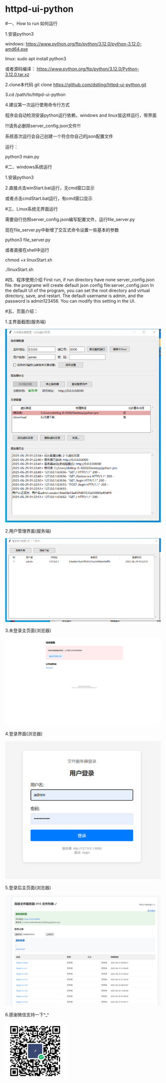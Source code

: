 # httpd-ui-python
#一、How to run 如何运行

1.安装python3  

windows:  https://www.python.org/ftp/python/3.12.0/python-3.12.0-amd64.exe

linux:  sudo apt install python3  

或者源码编译： https://www.python.org/ftp/python/3.12.0/Python-3.12.0.tar.xz

2.clone本代码  git clone https://github.com/dstling/httpd-ui-python.git

3.cd /path/to/httpd-ui-python

4.建议第一次运行使用命令行方式

程序会自动检测安装python运行依赖，windows and linux皆这样运行，带界面

!!!请务必删除server_config.json文件!!!

系统首次运行会自己创建一个符合你自己的json配置文件

运行：

python3 main.py  


#二、windows系统运行

1.安装python3

2.直接点击winStart.bat运行，无cmd窗口显示

或者点击cmdStart.bat运行，有cmd窗口显示


#三、Linux系统无界面运行

需要自行仿照server_config.json编写配置文件，运行file_server.py

现在file_server.py中新增了交互式命令设置一些基本的参数

python3 file_server.py

或者直接在shell中运行

chmod +x linuxStart.sh

./linuxStart.sh


#四、程序使用介绍
First run, if run directory have none server_config.json file. the programe will create default json config file:server_config.json In the default UI of the program, you can set the root directory and virtual directory, save, and restart. The default username is admin, and the password is admin123456. You can modify this setting in the UI.


#五、页面介绍：

1.主界面截图(服务端)

![主界面截图](pic/主界面.png)

2.用户管理界面(服务端)

![用户管理界面截图](pic/用户管理界面.png)

3.未登录主页面(浏览器)

![未登录主页面截图](pic/未登录主页面.png)

4.登录界面(浏览器)

![登录界面截图](pic/登录界面.png)

5.登录后主页面(浏览器)

![登录后主页面](pic/登录后主页面.png)

6.感谢微信支持一下^_^

![支持一下](pic/支持一下.png)


